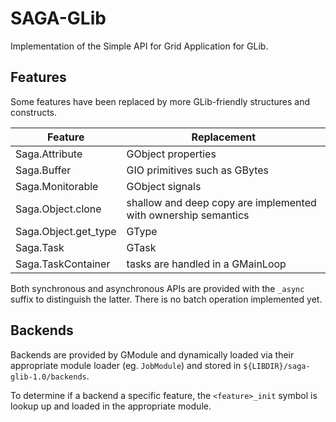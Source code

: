 # SAGA-GLib

Implementation of the Simple API for Grid Application for GLib.

## Features

Some features have been replaced by more GLib-friendly structures and
constructs.

| Feature              | Replacement                                                    |
| -------------------- | -------------------------------------------------------------- |
| Saga.Attribute       | GObject properties                                             |
| Saga.Buffer          | GIO primitives such as GBytes                                  |
| Saga.Monitorable     | GObject signals                                                |
| Saga.Object.clone    | shallow and deep copy are implemented with ownership semantics |
| Saga.Object.get_type | GType                                                          |
| Saga.Task            | GTask                                                          |
| Saga.TaskContainer   | tasks are handled in a GMainLoop                               |

Both synchronous and asynchronous APIs are provided with the `_async` suffix to
distinguish the latter. There is no batch operation implemented yet.

## Backends

Backends are provided by GModule and dynamically loaded via their appropriate
module loader (eg. `JobModule`) and stored in `${LIBDIR}/saga-glib-1.0/backends`.

To determine if a backend a specific feature, the `<feature>_init` symbol is
lookup up and loaded in the appropriate module.

